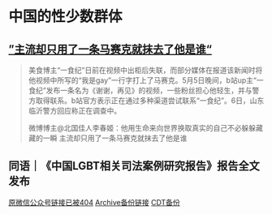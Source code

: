 # 中国的性少数群体

## [”主流却只用了一条马赛克就抹去了他是谁“](https://chinadigitaltimes.net/chinese/680929.html)

>美食博主“一食纪”日前在视频中出柜后失联，而部分媒体在报道该新闻时将他视频中所写的“我是gay”一行字打上了马赛克。5月5日晚间，b站up主“一食纪”发布一条名为《谢谢，再见》的视频，一些粉丝担心他轻生，并与警方取得联系。b站官方表示正在通过多种渠道尝试联系“一食纪”。6日，山东临沂警方回应称正在调查中。
>
>微博博主@北国佳人李春姬：他用生命来向世界换取真实的自己不必躲躲藏藏的一瞬 主流却只用了一条马赛克就抹去了他是谁

## 同语｜《中国LGBT相关司法案例研究报告》报告全文发布

[原微信公众号链接已被404](https://mp.weixin.qq.com/s/gvrvit6O3_8PREDqAwZtyg) [Archive备份链接](https://archive.ph/xUkjp) [CDT备份](https://chinadigitaltimes.net/chinese/675987.html)
